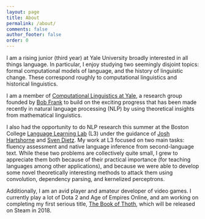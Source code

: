 ```yaml
---
layout: page
title: About
permalink: /about/
comments: false
author_footer: false
order: 0
---
```


I am a rising junior (third year) at Yale University broadly interested in all things language. In particular, I enjoy studying two seemingly disjoint topics: formal computational models of language, and the history of linguistic change. These correspond roughly to computational linguistics and historical linguistics.

I am a member of [Computational Linguistics at Yale](http://ling.yale.edu/research/computational-linguistics-yale-clay), a research group founded by [Bob Frank](http://ling.yale.edu/people/robert-frank) to build on the exciting progress that has been made recently in natural language processing (NLP) by using theoretical insights from mathematical linguistics.

I also had the opportunity to do NLP research this summer at the Boston College [Language Learning Lab](http://l3atbc.org/) (L3) under the guidance of [Josh Hartshorne](http://www.bc.edu/schools/cas/psych/people/faculty/hartshorne.html) and [Sven Dietz](https://genetics.med.harvard.edu/lab/church/sdietz). My work at L3 focused on two main tasks: fluency assessment and native language inference from second-language text. While these two problems are collectively quite small, I grew to appreciate them both because of their practical importance (for teaching languages among other applications), and because we were able to develop some novel theoretically interesting methods to attack them using convolution, dependency parsing, and kernelized perceptrons.

Additionally, I am an avid player and amateur developer of video games. I currently play a lot of Dota 2 and Age of Empires Online, and am working on completing my first serious title, [The Book of Thoth](https://github.com/SnorriDev/thoth), which will be released on Steam in 2018.
